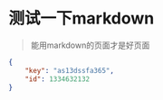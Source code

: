 # 测试一下markdown

> 能用markdown的页面才是好页面

``` json
{
    "key": "as13dssfa365",
    "id": 1334632132
}
```
